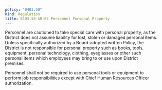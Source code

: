 ```yaml
---
policy: "0403.50"
kind: Regulation
title: 0403.50-AR-05 Personnel Personal Property
---
```


Personnel are cautioned to take special care with personal property, as the District does not assume liability for lost, stolen or damaged personal items. Unless specifically authorized by a Board-adopted written Policy, the District is not responsible for personal property such as books, tools, equipment, personal technology, clothing, eyeglasses or other such personal items which employees may bring to or use upon District premises.

Personnel shall not be required to use personal tools or equipment to perform job responsibilities except with Chief Human Resources Officer authorization.
